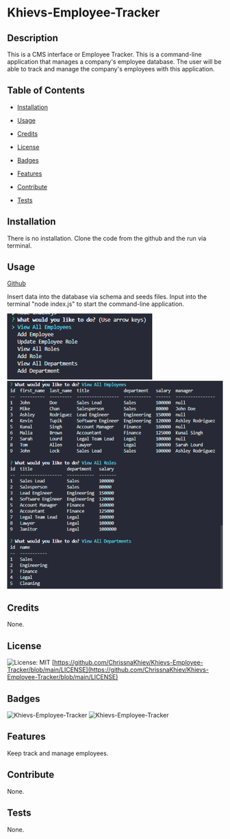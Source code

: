 # Khievs-Employee-Tracker 
  ## Description
  This is a CMS interface or Employee Tracker. This is a command-line application that manages a company's employee database. The user will be able to track and manage the company's employees with this application.
  ## Table of Contents
  - [Installation](#installation)

  - [Usage](#usage)

  - [Credits](#credits)

  - [License](#license)

  - [Badges](#badges)

  - [Features](#features)

  - [Contribute](#contribute)

  - [Tests](#tests)

  ## Installation
  There is no installation. Clone the code from the github and the run via terminal.
  ## Usage
  [Github](https://github.com/ChrissnaKhiev/Khievs-Employee-Tracker)

  Insert data into the database via schema and seeds files.  Input into the terminal "node index.js" to start the command-line application.

  ![MENU](./Assets/ss1.png)
  ![TABLES](./Assets/ss2.png)
  ## Credits
  None.
  ## License
  ![License: MIT](https://img.shields.io/github/license/ChrissnaKhiev/Khievs-Employee-Tracker)  [https://github.com/ChrissnaKhiev/Khievs-Employee-Tracker/blob/main/LICENSE](https://github.com/ChrissnaKhiev/Khievs-Employee-Tracker/blob/main/LICENSE)
  ## Badges
  ![Khievs-Employee-Tracker](https://img.shields.io/github/languages/count/ChrissnaKhiev/Khievs-Employee-Tracker?style=plastic)
  ![Khievs-Employee-Tracker](https://img.shields.io/github/languages/top/ChrissnaKhiev/Khievs-Employee-Tracker?style=plastic)
  ## Features
  Keep track and manage employees.
  ## Contribute
  None.
  ## Tests
  None.